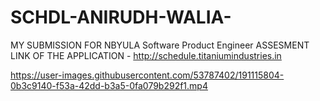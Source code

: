 # SCHDL-ANIRUDH-WALIA-
MY SUBMISSION FOR NBYULA Software Product Engineer ASSESMENT
LINK OF THE APPLICATION - http://schedule.titaniumindustries.in


https://user-images.githubusercontent.com/53787402/191115804-0b3c9140-f53a-42dd-b3a5-0fa079b292f1.mp4

